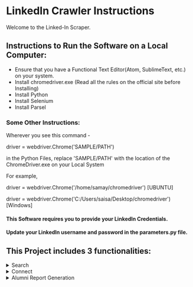# LinkedIn Crawler Instructions

Welcome to the Linked-In Scraper.

## Instructions to Run the Software on a Local Computer:

- Ensure that you have a Functional Text Editor(Atom, SublimeText, etc.) on your system.
- Install chromedriver.exe  (Read all the rules on the official site before Installing)
- Install Python
- Install Selenium
- Install Parsel

### Some Other Instructions:

Wherever you see this command - 

driver = webdriver.Chrome('SAMPLE/PATH')

in the Python Files, replace 'SAMPLE/PATH' with the location of the ChromeDriver.exe on your Local System

For example,

driver = webdriver.Chrome('/home/samay/chromedriver')                 [UBUNTU]

driver = webdriver.Chrome('C:/Users/saisa/Desktop/chromedriver')      [Windows]

#### This Software requires you to provide your LinkedIn Credentials.

#### Update your LinkedIn username and password in the parameters.py file.


## This Project includes 3 functionalities:

<details>
    <summary>Search</summary>
    
    - You can run linkedin_profile_search.py on your local Computer.
    - Please Wait for a moment as the program runs.
    - Then, input the Keywords you would like to Search.
    - You can enter multiple keywords.
    - Enter the Number of Profiles You need.
    - The most relevant LinkedIn Profiles Data would be exported into a csv file(which can be renamed in parameters.py).
    - Please refer to Search_Python-Developer_Delhi.csv for sample output File. 
    - Sample Input: Keywords for Sample File: "Python Developer" "Delhi"
    - Sample Input: Number of Profiles: 17

</details>

<details>
    <summary>Connect</summary>
    
    - Similar to above Search Functionality(File name is linkedin_profile_connect.py).
    - Additional Feature: You would connect to all the people whose Profiles have been Scraped.

</details>
    
<details>
    <summary>Alumni Report Generation</summary>
    
    - You can run alumni_yearwise_linkedIn.py on your local Computer.
    - Please Wait for a moment as the program runs.
    - Then, input the Institute Name. All data relating to the The Alumni of the Institute would be Scraped.
    - Alumni Data would be exported into a csv file(which can be renamed in parameters.py).
    - Please refer to output.csv for sample output File. Input: Institute Name for Sample File: "massachusetts institute of technology" 
    - Using Microsoft Power BI, the Excel data(from output.csv) was manually Loaded to teh dashboard to create the Final Report(Alumni_Report_MIT_2000.pdf)
</details>
